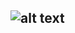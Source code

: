 <h2> 
 
![alt text](https://github.com/ducan3007/temp/blob/master/DIctionary1/src/Demo-Dictionary-19020202.png)

